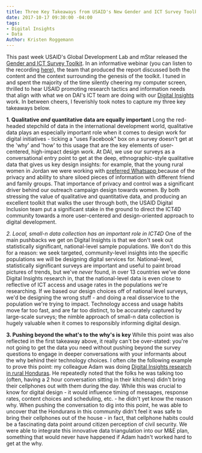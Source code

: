 ```yaml
---
title: Three Key Takeaways from USAID's New Gender and ICT Survey Toolkit
date: 2017-10-17 09:30:00 -04:00
tags:
- Digital Insights
- Data
Author: Kristen Roggemann
---
```


This past week USAID's Global Development Lab and mStar released the [Gender and ICT Survey Toolkit](https://www.usaid.gov/sites/default/files/documents/15396/Gender_and_ICT_Toolkit.pdf). In an informative webinar (you can listen to the recording [here](http://solutionscenter.nethope.org/webinars/view/introducing-usaids-gender-and-ict-toolkit)), the team that produced the report discussed both the content and the context surrounding the genesis of the toolkit. I tuned in and spent the majority of the time silently cheering my computer screen, thrilled to hear USAID promoting research tactics and information needs that align with what we on DAI's ICT team are doing with our [Digital Insights](https://dai-global-digital.com/tags/?tag=digital-insights) work. In between cheers, I feverishly took notes to capture my three key takeaways below.

**1. Qualitative *and* quantitative data are equally important**
Long the red-headed stepchild of data in the international development world, qualitative data plays an especially important role when it comes to design work for digital initiatives - ticking a "uses Facebook" box on a survey doesn't get at the 'why' and 'how' to this usage that are the key elements of user-centered, high-impact design work. At DAI, we use our surveys as a conversational entry point to get at the deep, ethnographic-style qualitative data that gives us key design insights: for example, that the young rural women in Jordan we were working with [preferred Whatsapp ](https://dai-global-digital.com/for-the-love-of-facebook-consumer-insights-from-jordan.html)because of the privacy and ability to share siloed pieces of information with different friend and family groups. That importance of privacy and control was a significant driver behind our outreach campaign design towards women. By both stressing the value of qualitative and quantitative data, and producing an excellent toolkit that walks the user through both, the USAID Digital Inclusion team put a significant stake in the ground to direct the ICT4D community towards a more user-centered and design-oriented approach to digital development.  

*2. Local, small-n data collection has an important role in ICT4D*
One of the main pushbacks we get on Digital Insights is that we don't seek out statistically significant, national-level sample populations. We don't do this for a reason: we seek targeted, community-level insights into the specific populations we will be designing digital services for. National-level, statistically significant surveys are important and useful to paint broad pictures of trends, but we've *never* found, in over 13 countries we've done Digital Insights research in, that the national-level data is even close to reflective of ICT access and usage rates in the populations we're researching. If we based our design choices off of national level surveys, we'd be designing the wrong stuff - and doing a real disservice to the population we're trying to impact. Technology access and usage habits move far too fast, and are far too distinct, to be accurately captured by large-scale surveys; the nimble approach of small-n data collection is hugely valuable when it comes to responsibly informing digital design. 

**3. Pushing beyond the what's to the why's is key**
While this point was also reflected in the first takeaway above, it really can't be over-stated: you're not going to get the data you need without pushing beyond the survey questions to engage in deeper conversations with your informants about the why behind their technology choices. I often cite the following example to prove this point: my colleague Adam was doing [Digital Insights research in rural Honduras](https://dai-global-digital.com/honduras-digital-insights.html). He repeatedly noted that the folks he was talking too (often, having a 2 hour conversation sitting in their kitchens) didn't bring their cellphones out with them during the day. While this was crucial to know for digital design - it would influence timing of messages, response rates, content choices and scheduling, etc. - he didn't yet know the reason why. When pushing the conversation to dig into this point, he was able to uncover that the Hondurans in this community didn't feel it was safe to bring their cellphones out of the house - in fact, that cellphone habits could be a fascinating data point around citizen perception of civil security. We were able to integrate this innovative data triangulation into our M&E plan, something that would never have happened if Adam hadn't worked hard to get at the why.
